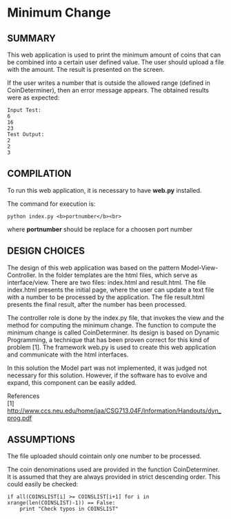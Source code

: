 # Minimum Change

## SUMMARY 
This web application is used to print the minimum amount of coins that can be combined into a certain user defined value. The user should upload a file with the amount. The result is presented on the screen.

If the user writes a number that is outside the allowed range (defined in CoinDeterminer), then an error message appears. The obtained results were as expected:

    Input Test:
    6
    16
    23
    Test Output:
    2
    2
    3

## COMPILATION
To run this web application, it is necessary to have <b>web.py</b> installed.

The command for execution is:

    python index.py <b>portnumber</b><br>
where <b>portnumber</b> should be replace for a choosen port number


## DESIGN CHOICES
The design of this web application was based on the pattern Model-View-Controller. In the folder templates are the html files, which serve as interface/view. There are two files: index.html and result.html. The file index.html presents the initial page, where the user can update a text file with a number to be processed by the application. The file result.html presents the final result, after the number has been processed.

The controller role is done by the index.py file, that invokes the view and the method for computing the minimum change. The function to compute the minimum change is called CoinDeterminer. Its design is based on Dynamic Programming, a technique that has been proven correct for this kind of problem [1]. The framework web.py is used to create this web application and communicate with the html interfaces.

In this solution the Model part was not implemented, it was judged not necessary for this solution. However, if the software has to evolve and expand, this component can be easily added.

References<br>
    [1] http://www.ccs.neu.edu/home/jaa/CSG713.04F/Information/Handouts/dyn_prog.pdf


## ASSUMPTIONS
The file uploaded should cointain only one number to be processed.

The coin denominations used are provided in the function CoinDeterminer. It is assumed that they are always provided in strict descending order. This could easily be checked:

    if all(COINSLIST[i] >= COINSLIST[i+1] for i in xrange(len(COINSLIST)-1)) == False:
        print "Check typos in COINSLIST"
